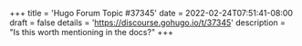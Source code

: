 +++
title = 'Hugo Forum Topic #37345'
date = 2022-02-24T07:51:41-08:00
draft = false
details = 'https://discourse.gohugo.io/t/37345'
description = "Is this worth mentioning in the docs?"
+++
